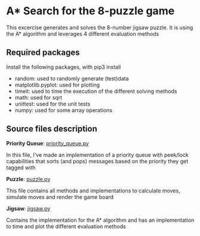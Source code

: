 # A* Search for the 8-puzzle game

This excercise generates and solves the 8-number jigsaw puzzle.  It is using the A* algorithm and leverages 4 different evaluation methods

## Required packages

Install the following packages, with pip3 install

- random: used to randomly generate (test)data
- matplotlib.pyplot: used for plotting
- timeit: used to time the execution of the different solving methods
- math: used for sqrt
- unittest: used for the unit tests 
- numpy: used for some array operations

## Source files description

__Priority Queue__: [priority_queue.py](../src/algorithms/07-eight-puzzle-game/priority_queue.py)

In this file, I've made an implementation of a priority queue with peek/lock capabilities that sorts (and pops) messages based on the priority they get tagged with

__Puzzle__: [puzzle.py](../src/algorithms/07-eight-puzzle-game/puzzle.py)

This file contains all methods and implementations to calculate moves, simulate moves and render the game board

__Jigsaw__: [jigsaw.py](../src/algorithms/07-eight-puzzle-game/jigsaw.py)

Contains the implementation for the A* algorithm and has an implementation to time and plot the different evaluation methods